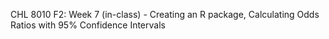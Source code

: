 CHL 8010 F2: Week 7 (in-class) -  Creating an R package, Calculating Odds Ratios with 95% Confidence Intervals
